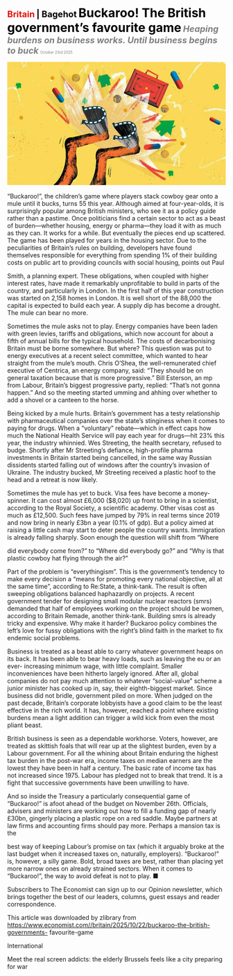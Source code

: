<span style="color:#E3120B; font-size:14.9pt; font-weight:bold;">Britain</span> <span style="color:#000000; font-size:14.9pt; font-weight:bold;">| Bagehot</span>
<span style="color:#000000; font-size:21.0pt; font-weight:bold;">Buckaroo! The British government’s favourite game</span>
<span style="color:#808080; font-size:14.9pt; font-weight:bold; font-style:italic;">Heaping burdens on business works. Until business begins to buck</span>
<span style="color:#808080; font-size:6.2pt;">October 23rd 2025</span>

![](../images/044_Buckaroo_The_British_governments_favourite_game/p0190_img01.jpeg)

“Buckaroo!”, the children’s game where players stack cowboy gear onto a mule until it bucks, turns 55 this year. Although aimed at four-year-olds, it is surprisingly popular among British ministers, who see it as a policy guide rather than a pastime. Once politicians find a certain sector to act as a beast of burden—whether housing, energy or pharma—they load it with as much as they can. It works for a while. But eventually the pieces end up scattered. The game has been played for years in the housing sector. Due to the peculiarities of Britain’s rules on building, developers have found themselves responsible for everything from spending 1% of their building costs on public art to providing councils with social housing, points out Paul

Smith, a planning expert. These obligations, when coupled with higher interest rates, have made it remarkably unprofitable to build in parts of the country, and particularly in London. In the first half of this year construction was started on 2,158 homes in London. It is well short of the 88,000 the capital is expected to build each year. A supply dip has become a drought. The mule can bear no more.

Sometimes the mule asks not to play. Energy companies have been laden with green levies, tariffs and obligations, which now account for about a fifth of annual bills for the typical household. The costs of decarbonising Britain must be borne somewhere. But where? This question was put to energy executives at a recent select committee, which wanted to hear straight from the mule’s mouth. Chris O’Shea, the well-remunerated chief executive of Centrica, an energy company, said: “They should be on general taxation because that is more progressive.” Bill Esterson, an mp from Labour, Britain’s biggest progressive party, replied: “That’s not gonna happen.” And so the meeting started umming and ahhing over whether to add a shovel or a canteen to the horse.

Being kicked by a mule hurts. Britain’s government has a testy relationship with pharmaceutical companies over the state’s stinginess when it comes to paying for drugs. When a “voluntary” rebate—which in effect caps how much the National Health Service will pay each year for drugs—hit 23% this year, the industry whinnied. Wes Streeting, the health secretary, refused to budge. Shortly after Mr Streeting’s defiance, high-profile pharma investments in Britain started being cancelled, in the same way Russian dissidents started falling out of windows after the country’s invasion of Ukraine. The industry bucked, Mr Streeting received a plastic hoof to the head and a retreat is now likely.

Sometimes the mule has yet to buck. Visa fees have become a money- spinner. It can cost almost £6,000 ($8,020) up front to bring in a scientist, according to the Royal Society, a scientific academy. Other visas cost as much as £12,500. Such fees have jumped by 79% in real terms since 2019 and now bring in nearly £3bn a year (0.1% of gdp). But a policy aimed at raising a little cash may start to deter people the country wants. Immigration is already falling sharply. Soon enough the question will shift from “Where

did everybody come from?” to “Where did everybody go?” and “Why is that plastic cowboy hat flying through the air?”

Part of the problem is “everythingism”. This is the government’s tendency to make every decision a “means for promoting every national objective, all at the same time”, according to Re:State, a think-tank. The result is often sweeping obligations balanced haphazardly on projects. A recent government tender for designing small modular nuclear reactors (smrs) demanded that half of employees working on the project should be women, according to Britain Remade, another think-tank. Building smrs is already tricky and expensive. Why make it harder? Buckaroo policy combines the left’s love for fussy obligations with the right’s blind faith in the market to fix endemic social problems.

Business is treated as a beast able to carry whatever government heaps on its back. It has been able to bear heavy loads, such as leaving the eu or an ever- increasing minimum wage, with little complaint. Smaller inconveniences have been hitherto largely ignored. After all, global companies do not pay much attention to whatever “social-value” scheme a junior minister has cooked up in, say, their eighth-biggest market. Since business did not bridle, government piled on more. When judged on the past decade, Britain’s corporate lobbyists have a good claim to be the least effective in the rich world. It has, however, reached a point where existing burdens mean a light addition can trigger a wild kick from even the most pliant beast.

British business is seen as a dependable workhorse. Voters, however, are treated as skittish foals that will rear up at the slightest burden, even by a Labour government. For all the whining about Britain enduring the highest tax burden in the post-war era, income taxes on median earners are the lowest they have been in half a century. The basic rate of income tax has not increased since 1975. Labour has pledged not to break that trend. It is a fight that successive governments have been unwilling to have.

And so inside the Treasury a particularly consequential game of “Buckaroo!” is afoot ahead of the budget on November 26th. Officials, advisers and ministers are working out how to fill a funding gap of nearly £30bn, gingerly placing a plastic rope on a red saddle. Maybe partners at law firms and accounting firms should pay more. Perhaps a mansion tax is the

best way of keeping Labour’s promise on tax (which it arguably broke at the last budget when it increased taxes on, naturally, employers). “Buckaroo!” is, however, a silly game. Bold, broad taxes are best, rather than placing yet more narrow ones on already strained sectors. When it comes to “Buckaroo!”, the way to avoid defeat is not to play. ■

Subscribers to The Economist can sign up to our Opinion newsletter, which brings together the best of our leaders, columns, guest essays and reader correspondence.

This article was downloaded by zlibrary from https://www.economist.com//britain/2025/10/22/buckaroo-the-british-governments- favourite-game

International

Meet the real screen addicts: the elderly Brussels feels like a city preparing for war